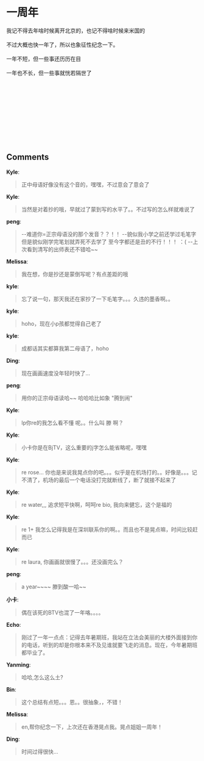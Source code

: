 # 一周年

<div id="msgcns!9884D0A402622CB2!1173" class="bvMsg"><div>我记不得去年啥时候离开北京的，也记不得啥时候来米国的</div>
<div> </div>
<div>不过大概也快一年了，所以也象征性纪念一下。</div>
<div> </div>
<div>一年不短，但一些事还历历在目</div>
<div> </div>
<div>一年也不长，但一些事就恍若隔世了</div>
<div> </div>
<div> </div>
<div> </div>
<div> </div>
<div> </div>
<div> </div>
<div> </div>
<div> </div>
<div> </div>
<div> </div></div>

## Comments

**Kyle**:
> 正中母语好像没有这个音的，嘿嘿，不过意会了意会了

**Kyle**:
> 当然是对着抄的哦，早就过了蒙到写的水平了。。不过写的怎么样就难说了

**peng**:
> --难道你=正宗母语没的那个发音？？！！ --貌似我小学之前还学过毛笔字 但是貌似刚学完笔划就弄死不去学了  至今字都还是丑的不行！！！ ：( --上次看到清写的出师表还不错哈~~

**Melissa**:
> 我在想，你是抄还是蒙倒写呢？有点差距的哦

**kyle**:
> 忘了说一句，那天我还在家抄了一下毛笔字。。。久违的墨香啊。。

**kyle**:
> hoho，现在小p孩都觉得自己老了

**kyle**:
> 成都话其实都算我第二母语了，hoho

**Ding**:
> 现在画画速度没年轻时快了...

**peng**:
> 用你的正宗母语读哈~~ 哈哈哈比如象 &quot;腾到闹&quot;

**Kyle**:
> lp你re的我怎么看不懂 呢。。什么叫 滕 啊？

**Kyle**:
> 小卡你是在BjTV，这么重要的j字怎么能省略呢，嘿嘿

**Kyle**:
> re rose... 你也是来说我晃点你的吧。。。似乎是在机场打的。。好像是。。。记不清了，机场的最后一个电话没打完就断线了，断了就接不起来了

**Kyle**:
> re water,,, 追求短平快啊，呵呵re bio, 我向来健忘，这个是福的

**Kyle**:
> re 1+  我怎么记得我是在深圳联系你的啊。。而且也不是晃点嘛，时间比较赶而已

**Kyle**:
> re laura, 你画画就很慢了。。。还没画完么？

**peng**:
> a year~~~~ 滕到酸一哈~~

**小卡**:
> 偶在该死的BTV也混了一年咯。。。。

**Echo**:
> 刚过了一年一点点：记得去年暑期班，我站在立法会美丽的大楼外面接到你的电话，听到的却是你根本来不及见谁就要飞走的消息。现在，今年暑期班都毕业了。

**Yanming**:
> 哈哈,怎么这么土?

**Bin**:
> 这个总结有点短。。。恩。。很抽象，，不错！

**Melissa**:
> en,帮你纪念一下，上次还在香港晃点我。晃点姐姐一周年！

**Ding**:
> 时间过得很快...

